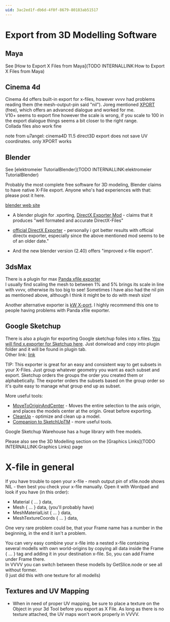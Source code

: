 ```yaml
---
uid: 3ac2ed1f-db6d-4f0f-8679-80183ab51517
---
```


# Export from 3D Modelling Software

##  Maya
See [How to Export X Files from Maya](TODO INTERNALLINK:How to Export X Files from Maya)  

## Cinema 4d
Cinema 4d offers built-in export for x-files, however vvvv had problems reading them (the mesh-output-pin said "nil"). Joreg mentioned <a href="http://213.239.195.198/~philipp/index.php" class="extURL" target="_blank">XPORT</a> (free), which offers an advanced dialogue and worked for me.   
V10+ seems to export fine however the scale is wrong, if you scale to 100 in the export dialogue things seems a bit closer to the right range.  
Collada files also work fine  

note from u7angel: cinema4D 11.5 direct3D export does not save UV coordinates. only XPORT works  

## Blender

See [elektromeier TutorialBlender](TODO INTERNALLINK:elektromeier TutorialBlender)  

Probably the most complete free software for 3D modeling, Blender claims to have native X-File export. Anyone who's had experiences with that: please post it here.  

<a href="http://www.blender3d.org" class="extURL" target="_blank">blender web site</a>  

* A blender plugin for .xporting, <a href="http://development.mindfloaters.de/DirectX_Exporter_Mod.8.0.html" class="extURL" target="_blank">DirectX Exporter Mod</a> - claims that it produces "well formated and accurate DirectX-Files"  

* <a href="http://projects.blender.org/frs/?group_id=24&release_id=284" class="extURL" target="_blank">official DirectX Exporter</a> - personally i got better results with official directx exporter, especially since the above mentioned mod seems to be of an older date."  

* And the new blender version (2.40) offers "improved x-file export".  

## 3dsMax

There is a plugin for max <a href="http://www.andytather.co.uk/Panda/directxmax.aspx" class="extURL" target="_blank">Panda xfile exporter</a>  
I usually find scaling the mesh to between 1% and 5% brings its scale  in line with vvvv, otherwise its too big to see! Sometimes I have also had the nil pin as mentioned above, although I think it might be to do with mesh size!  

Another alternative exporter is <a href="http://www.kwxport.org" class="extURL" target="_blank">kW X-port</a>. I highly recommend this one to people having problems with Panda xfile exporter.  


## Google Sketchup
There is also a plugin for exporting Google sketchup foiles into x.files. <a href="http://jamesewelch.wordpress.com/2008/03/07/how-to-load-a-google-sketchup-model-into-a-xna-game/" class="extURL" target="_blank">You will find x.exporter for Sketchup here</a>. Just donwload and copy into plugin folder and it will be found in plugin tab.  
Other link: <a href="http://www.jamesewelch.com/2008/03/07/how-to-load-a-google-sketchup-model-into-a-xna-game/" class="extURL" target="_blank">link</a>  

TIP: This exporter is great for an easy and consistent way to get subsets in your X-Files. Just group whatever geometry you want as each subset and export. Sketchup orders the groups the order you created them or alphabetically. The exporter orders the subsets based on the group order so it's quite easy to manage what group end up as subset.  

More useful tools:  
* <a href="http://www.smustard.com/script/MoveToOriginAndCenter" class="extURL" target="_blank">MoveToOriginAndCenter</a> - Moves the entire selection to the axis origin, and places the models center at the origin. Great before exporting.  
* <a href="http://forums.sketchucation.com/viewtopic.php?t=22920" class="extURL" target="_blank">CleanUp</a> - optimize and clean up a model.  
* <a href="http://www.smustard.com/scripts/" class="extURL" target="_blank">Companion to SketchUpTM</a> - more useful tools.  

Google Sketchup Warehouse has a huge library with free models.  

Please also see the 3D Modelling section on the [Graphics Links](TODO INTERNALLINK:Graphics Links) page  


# X-file in general

If you have trouble to open your x-file - mesh output pin of xfile.node shows NIL - then best you check your x-file manually. Open it with Wordpad and look if you have (in this order):  
* Material { ... } data,  
* Mesh { ... } data, (you'll probably have)  
* MeshMaterialList { ... } data,  
* MeshTextureCoords { ... } data,  

One very rare problem could be, that your Frame name has a number in the beginning, in the end it isn't a problem.  

You can very easy combine your x-file into a nested x-file containing several modells with own world-origins by copying all data inside the Frame { ... } tag and adding it in your destination x-file. So, you can add Frame under Frame there.  
In VVVV you can switch between these modells by GetSlice.node or see all without former.  
(I just did this with one texture for all modells)  

##  Textures and UV Mapping

* When in need of proper UV mapping, be sure to place a texture on the Object in your 3d Tool before you export as X File. As long as there is no texture attached, the UV maps won't work properly in VVVV.  
